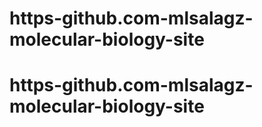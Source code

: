 # https-github.com-mlsalagz-molecular-biology-site
# https-github.com-mlsalagz-molecular-biology-site
